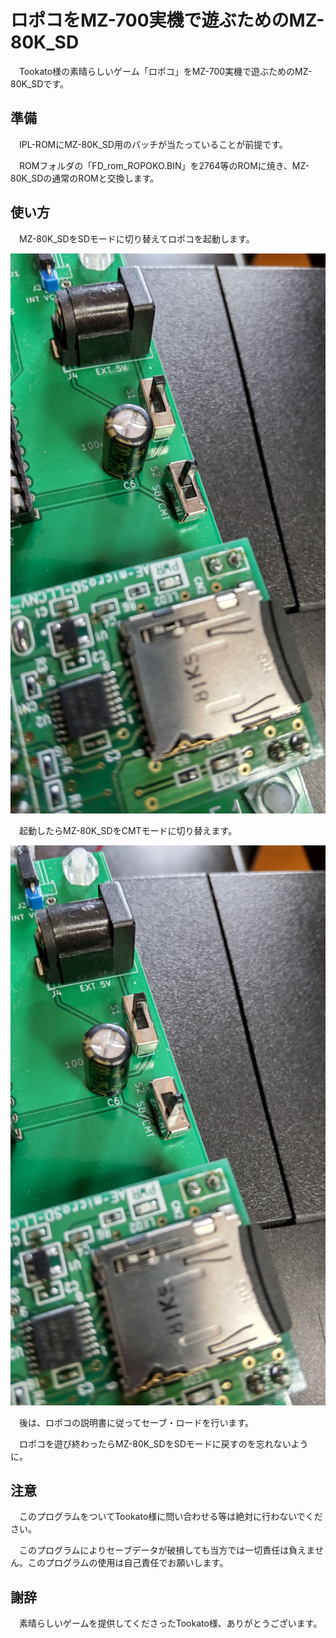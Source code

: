 # ロポコをMZ-700実機で遊ぶためのMZ-80K_SD

　Tookato様の素晴らしいゲーム「ロポコ」をMZ-700実機で遊ぶためのMZ-80K_SDです。

## 準備
　IPL-ROMにMZ-80K_SD用のパッチが当たっていることが前提です。

　ROMフォルダの「FD_rom_ROPOKO.BIN」を2764等のROMに焼き、MZ-80K_SDの通常のROMと交換します。

## 使い方
　MZ-80K_SDをSDモードに切り替えてロポコを起動します。

![SDモード](https://github.com/yanataka60/MZ-80K_SD_ROPOKO/blob/main/JPEG/SD%E3%83%A2%E3%83%BC%E3%83%89.JPG)

　起動したらMZ-80K_SDをCMTモードに切り替えます。

![CMTモード](https://github.com/yanataka60/MZ-80K_SD_ROPOKO/blob/main/JPEG/%E3%83%AD%E3%83%9D%E3%82%B3%E3%83%A2%E3%83%BC%E3%83%89(CMT%E3%83%A2%E3%83%BC%E3%83%89).JPG)

　後は、ロポコの説明書に従ってセーブ・ロードを行います。

　ロポコを遊び終わったらMZ-80K_SDをSDモードに戻すのを忘れないように。

## 注意
　このプログラムをついてTookato様に問い合わせる等は絶対に行わないでください。

　このプログラムによりセーブデータが破損しても当方では一切責任は負えません。このプログラムの使用は自己責任でお願いします。

## 謝辞
　素晴らしいゲームを提供してくださったTookato様、ありがとうございます。
